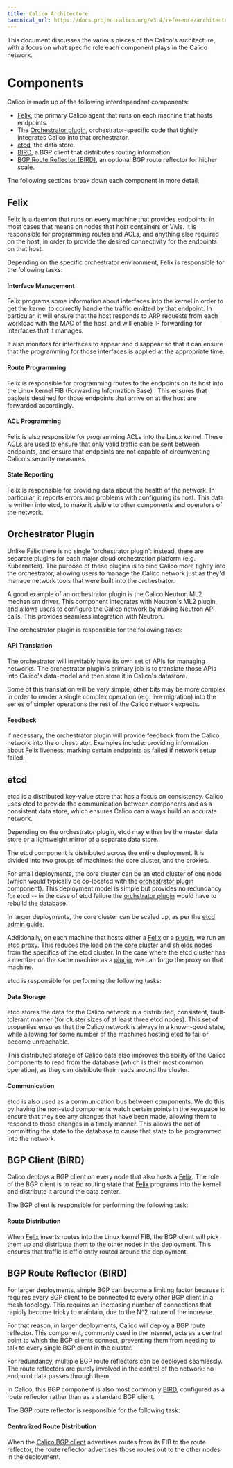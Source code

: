 ```yaml
---
title: Calico Architecture
canonical_url: https://docs.projectcalico.org/v3.4/reference/architecture/
---
```


This document discusses the various pieces of the Calico's architecture,
with a focus on what specific role each component plays in
the Calico network.

<!-- TODO(smc) data-model: Link to new data model docs. -->

# Components

Calico is made up of the following interdependent components:

-   [Felix](#felix), the primary Calico agent that runs on each
    machine that hosts endpoints.
-   The [Orchestrator plugin](#orchestrator-plugin),
    orchestrator-specific code that tightly integrates Calico into
    that orchestrator.
-   [etcd](#etcd), the data store.
-   [BIRD](#bgp-client-bird), a BGP client that
    distributes routing information.
-   [BGP Route Reflector (BIRD)](#bgp-route-reflector-bird), an optional BGP
    route reflector for higher scale.

The following sections break down each component in more detail.


## Felix

Felix is a daemon that runs on every machine that provides endpoints: in
most cases that means on nodes that host containers or VMs. It is
responsible for programming routes and ACLs, and anything else required
on the host, in order to provide the desired connectivity for the
endpoints on that host.

Depending on the specific orchestrator environment, Felix is responsible
for the following tasks:

#### Interface Management

Felix programs some information about interfaces into the kernel in
order to get the kernel to correctly handle the traffic emitted by that
endpoint. In particular, it will ensure that the host responds to ARP
requests from each workload with the MAC of the host, and will enable IP
forwarding for interfaces that it manages.

It also monitors for interfaces to appear and disappear so that it can
ensure that the programming for those interfaces is applied at the
appropriate time.

#### Route Programming

Felix is responsible for programming routes to the endpoints on its host
into the Linux kernel FIB (Forwarding Information Base) . This ensures that packets destined for those
endpoints that arrive on at the host are forwarded accordingly.

#### ACL Programming

Felix is also responsible for programming ACLs into the Linux kernel.
These ACLs are used to ensure that only valid traffic can be sent
between endpoints, and ensure that endpoints are not capable of
circumventing Calico's security measures.

#### State Reporting

Felix is responsible for providing data about the health of the network.
In particular, it reports errors and problems with configuring its host.
This data is written into etcd, to make it visible to other components
and operators of the network.


## Orchestrator Plugin

Unlike Felix there is no single 'orchestrator plugin': instead, there
are separate plugins for each major cloud orchestration platform (e.g.
Kubernetes). The purpose of these plugins is to bind Calico
more tightly into the orchestrator, allowing users to manage the Calico
network just as they'd manage network tools that were built into the
orchestrator.

A good example of an orchestrator plugin is the Calico Neutron ML2
mechanism driver. This component integrates with Neutron's ML2 plugin,
and allows users to configure the Calico network by making Neutron API
calls. This provides seamless integration with Neutron.

The orchestrator plugin is responsible for the following tasks:

#### API Translation

The orchestrator will inevitably have its own set of APIs for managing
networks. The orchestrator plugin's primary job is to translate those
APIs into Calico's data-model and then store it in Calico's datastore.

Some of this translation will be very simple, other bits may be more
complex in order to render a single complex operation (e.g. live
migration) into the series of simpler operations the rest of the Calico
network expects.

#### Feedback

If necessary, the orchestrator plugin will provide feedback from the
Calico network into the orchestrator. Examples include: providing
information about Felix liveness; marking certain endpoints as failed if
network setup failed.



## etcd

etcd is a distributed key-value store that has a focus on consistency.
Calico uses etcd to provide the communication between components and as
a consistent data store, which ensures Calico can always build an
accurate network.

Depending on the orchestrator plugin, etcd may either be the master data
store or a lightweight mirror of a separate data store.

The etcd component is distributed across the entire deployment. It is
divided into two groups of machines: the core cluster, and the proxies.

For small deployments, the core cluster can be an etcd cluster of one
node (which would typically be co-located with the
[orchestrator plugin](#orchestrator-plugin) component). This deployment model is simple but provides no redundancy for etcd -- in the case of etcd failure the
[orchstrator plugin](#orchestrator-plugin) would have to rebuild the database.

In larger deployments, the core cluster can be scaled up, as per the
[etcd admin guide](https://coreos.com/etcd/docs/latest/admin_guide.html#optimal-cluster-size).

Additionally, on each machine that hosts either a [Felix](#felix)
or a [plugin](#orchestrator-plugin), we run an etcd proxy. This reduces the load
on the core cluster and shields nodes from the specifics of the etcd
cluster. In the case where the etcd cluster has a member on the same
machine as a [plugin](#orchestrator-plugin), we can forgo the proxy on that
machine.

etcd is responsible for performing the following tasks:

#### Data Storage

etcd stores the data for the Calico network in a distributed,
consistent, fault-tolerant manner (for cluster sizes of at least three
etcd nodes). This set of properties ensures that the Calico network is
always in a known-good state, while allowing for some number of the
machines hosting etcd to fail or become unreachable.

This distributed storage of Calico data also improves the ability of the
Calico components to read from the database (which is their most common
operation), as they can distribute their reads around the cluster.

#### Communication

etcd is also used as a communication bus between components. We do this
by having the non-etcd components watch certain points in the keyspace
to ensure that they see any changes that have been made, allowing them
to respond to those changes in a timely manner. This allows the act of
committing the state to the database to cause that state to be programmed
into the network.



## BGP Client (BIRD)

Calico deploys a BGP client on every node that also hosts a [Felix](#felix). The role of the BGP client is to read routing state that [Felix](#felix) programs into the kernel and
distribute it around the data center.

The BGP client is responsible for performing the following task:

#### Route Distribution

When [Felix](#felix) inserts routes into the Linux kernel FIB,
the BGP client will pick them up and distribute them to the other nodes
in the deployment. This ensures that traffic is efficiently routed
around the deployment.


## BGP Route Reflector (BIRD)

For larger deployments, simple BGP can become a limiting factor because
it requires every BGP client to be connected to every other BGP client
in a mesh topology. This requires an increasing number of connections
that rapidly become tricky to maintain, due to the N^2 nature of the
increase.

For that reason, in larger deployments, Calico will deploy a BGP route
reflector. This component, commonly used in the Internet, acts as a
central point to which the BGP clients connect, preventing them from
needing to talk to every single BGP client in the cluster.

For redundancy, multiple BGP route reflectors can be deployed
seamlessly. The route reflectors are purely involved in the control of
the network: no endpoint data passes through them.

In Calico, this BGP component is also most commonly
[BIRD](http://bird.network.cz/), configured as a route reflector rather
than as a standard BGP client.

The BGP route reflector is responsible for the following task:

#### Centralized Route Distribution

When the [Calico BGP client](#bgp-client-bird) advertises routes
from its FIB to the route reflector, the route reflector advertises
those routes out to the other nodes in the deployment.
